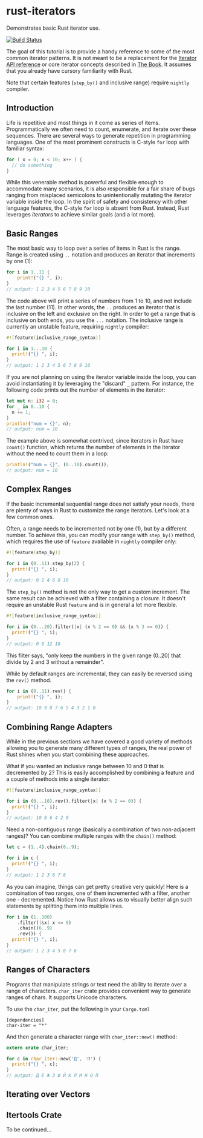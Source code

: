 # rust-iterators
Demonstrates basic Rust iterator use.

[![Build Status](https://travis-ci.org/rustomax/rust-iterators.svg?branch=master)](https://travis-ci.org/rustomax/rust-iterators)

The goal of this tutorial is to provide a handy reference to some of the most common iterator patterns. It is not meant to be a replacement for the [Iterator API reference](https://doc.rust-lang.org/std/iter/trait.Iterator.html) or core iterator concepts described in [The Book](https://doc.rust-lang.org/book/iterators.html). It assumes that you already have cursory familiarity with Rust.

Note that certain features (`step_by()` and inclusive range) require `nightly` compiler.

## Introduction

Life is repetitive and most things in it come as series of items. Programmatically we often need to count, enumerate, and iterate over these sequences. There are several ways to generate repetition in programming languages. One of the most prominent constructs is C-style `for` loop with familiar syntax:

```c
for ( x = 0; x < 10; x++ ) {
  // do something
}
```

While this venerable method is powerful and flexible enough to accommodate many scenarios, it is also responsible for a fair share of bugs ranging from misplaced semicolons to unintentionally mutating the iterator variable inside the loop. In the spirit of safety and consistency with other language features, the C-style `for` loop is absent from Rust. Instead, Rust leverages *iterators* to achieve similar goals (and a lot more).

## Basic Ranges

The most basic way to loop over a series of items in Rust is the range. Range is created using `..` notation and produces an iterator that increments by one (1):

```rust
for i in 1..11 {
    print!("{} ", i);
}
// output: 1 2 3 4 5 6 7 8 9 10
```

 The code above will print a series of numbers from 1 to 10, and not include the last number (11). In other words, the `..` produces an iterator that is inclusive on the left and exclusive on the right. In order to get a range that is inclusive on both ends, you use the `...` notation. The inclusive range is currently an unstable feature, requiring `nightly` compiler:

```rust
#![feature(inclusive_range_syntax)]

for i in 1...10 {
  print!("{} ", i);
}
// output: 1 2 3 4 5 6 7 8 9 10
```

If you are not planning on using the iterator variable inside the loop, you can avoid instantiating it by leveraging the "discard" `_` pattern. For instance, the following code prints out the number of elements in the iterator:

```rust
let mut n: i32 = 0;
for _ in 0..10 {
  n += 1;
}
println!("num = {}", n);
// output: num = 10
```

The example above is somewhat contrived, since iterators in Rust have `count()` function, which returns the number of elements in the iterator without the need to count them in a loop:

```rust
println!("num = {}", (0..10).count());
// output: num = 10
```

## Complex Ranges

If the basic incremental sequential range does not satisfy your needs, there are plenty of ways in Rust to customize the range iterators. Let's look at a few common ones.

Often, a range needs to be incremented not by one (1), but by a different number. To achieve this, you can modify your range with `step_by()` method, which requires the use of `feature` available in `nightly` compiler only:

```rust
#![feature(step_by)]

for i in (0..11).step_by(2) {
  print!("{} ", i);
}
// output: 0 2 4 6 8 10
```

The `step_by()` method is not the only way to get a custom increment. The same result can be achieved with a filter containing a *closure*. It doesn't require an unstable Rust `feature` and is in general a lot more flexible.

```rust
#![feature(inclusive_range_syntax)]

for i in (0...20).filter(|x| (x % 2 == 0) && (x % 3 == 0)) {
  print!("{} ", i);
}
// output: 0 6 12 18
```

This filter says, "only keep the numbers in the given range (0..20) that divide by 2 and 3 without a remainder".

While by default ranges are incremental, they can easily be reversed using the `rev()` method.

```rust
for i in (0..11).rev() {
    print!("{} ", i);
}
// output: 10 9 8 7 6 5 4 3 2 1 0
```

## Combining Range Adapters

While in the previous sections we have covered a good variety of methods allowing you to generate many different types of ranges, the real power of Rust shines when you start combining these approaches.

What if you wanted an inclusive range between 10 and 0 that is decremented by 2? This is easily accomplished by combining a feature and a couple of methods into a single iterator:

```rust
#![feature(inclusive_range_syntax)]

for i in (0...10).rev().filter(|x| (x % 2 == 0)) {
  print!("{} ", i);
}
// output: 10 8 6 4 2 0
```

Need a non-contiguous range (basically a combination of two non-adjacent ranges)? You can combine multiple ranges with the `chain()` method:

```rust
let c = (1..4).chain(6..9);

for i in c {
  print!("{} ", i);
}
// output: 1 2 3 6 7 8
```

As you can imagine, things can get pretty creative very quickly! Here is a combination of two ranges, one of them incremented with a filter, another one - decremented. Notice how Rust allows us to visually better align such statements by splitting them into multiple lines.

```rust
for i in (1..100)
    .filter(|&x| x <= 5)
    .chain((6..9)
    .rev()) {
  print!("{} ", i);
}
// output: 1 2 3 4 5 8 7 6
```

## Ranges of Characters

Programs that manipulate strings or text need the ability to iterate over a range of characters. `char_iter` crate provides convenient way to generate ranges of chars. It supports Unicode characters.

To use the `char_iter`, put the following in your `Cargo.toml`

```
[dependencies]
char-iter = "*"
```

And then generate a character range with `char_iter::new()` method:

```rust
extern crate char_iter;

for c in char_iter::new('Д', 'П') {
  print!("{} ", c);
}
// output: Д Е Ж З И Й К Л М Н О П
```

## Iterating over Vectors

## Itertools Crate

To be continued...
